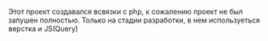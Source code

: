 Этот проект создавался всвязки с php, к сожалению проект не был запушен полностью. 
Только на стадии разработки, в нем используеться верстка и JS(Query)
